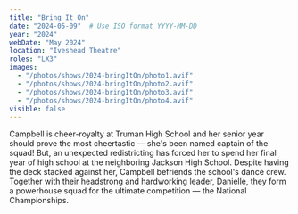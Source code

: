 ```yaml
---
title: "Bring It On"
date: "2024-05-09"  # Use ISO format YYYY-MM-DD
year: "2024"
webDate: "May 2024"
location: "Iveshead Theatre"
roles: "LX3"
images:
  - "/photos/shows/2024-bringItOn/photo1.avif"
  - "/photos/shows/2024-bringItOn/photo2.avif"
  - "/photos/shows/2024-bringItOn/photo3.avif"
  - "/photos/shows/2024-bringItOn/photo4.avif"
visible: false
---
```

Campbell is cheer-royalty at Truman High School and her senior year should prove the most cheertastic — she's been named captain of the squad! But, an unexpected redistricting has forced her to spend her final year of high school at the neighboring Jackson High School. Despite having the deck stacked against her, Campbell befriends the school's dance crew. Together with their headstrong and hardworking leader, Danielle, they form a powerhouse squad for the ultimate competition — the National Championships.